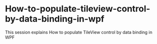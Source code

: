 # How-to-populate-tileview-control-by-data-binding-in-wpf
This session explains How to populate TileView control by data binding in WPF
